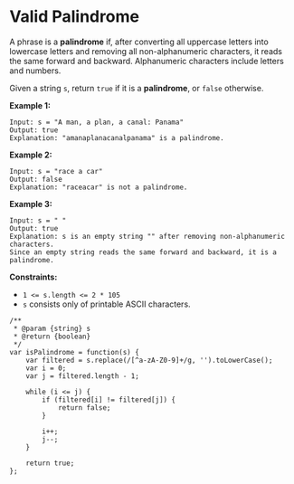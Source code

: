 #  Valid Palindrome

A phrase is a **palindrome** if, after converting all uppercase letters into lowercase letters and removing all non-alphanumeric characters, it reads the same forward and backward. Alphanumeric characters include letters and numbers.

Given a string `s`, return `true` if it is a **palindrome**, or `false` otherwise.

 

**Example 1:**
```
Input: s = "A man, a plan, a canal: Panama"
Output: true
Explanation: "amanaplanacanalpanama" is a palindrome.
```
**Example 2:**
```
Input: s = "race a car"
Output: false
Explanation: "raceacar" is not a palindrome.
```
**Example 3:**
```
Input: s = " "
Output: true
Explanation: s is an empty string "" after removing non-alphanumeric characters.
Since an empty string reads the same forward and backward, it is a palindrome.
``` 

**Constraints:**

- `1 <= s.length <= 2 * 105`
- `s` consists only of printable ASCII characters.


```
/**
 * @param {string} s
 * @return {boolean}
 */
var isPalindrome = function(s) {
    var filtered = s.replace(/[^a-zA-Z0-9]+/g, '').toLowerCase();
    var i = 0;
    var j = filtered.length - 1;
    
    while (i <= j) {
        if (filtered[i] != filtered[j]) {
            return false;
        }
        
        i++;
        j--;
    }
    
    return true;
};
```